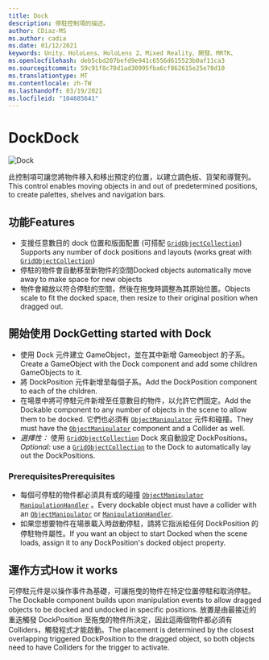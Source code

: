 ```yaml
---
title: Dock
description: 停駐控制項的描述。
author: CDiaz-MS
ms.author: cadia
ms.date: 01/12/2021
keywords: Unity、HoloLens、HoloLens 2、Mixed Reality、開發、MRTK、
ms.openlocfilehash: deb5cbd207befd9e941c6556d615523b0af11ca3
ms.sourcegitcommit: 59c91f8c70d1ad30995fba6cf862615e25e78d10
ms.translationtype: MT
ms.contentlocale: zh-TW
ms.lasthandoff: 03/19/2021
ms.locfileid: "104685641"
---
```

# <a name="dock"></a><span data-ttu-id="dde29-104">Dock</span><span class="sxs-lookup"><span data-stu-id="dde29-104">Dock</span></span>

![Dock](../images/dock/MRTK_UX_Dock_Main.png)

<span data-ttu-id="dde29-106">此控制項可讓您將物件移入和移出預定的位置，以建立調色板、貨架和導覽列。</span><span class="sxs-lookup"><span data-stu-id="dde29-106">This control enables moving objects in and out of predetermined positions, to create palettes, shelves and navigation bars.</span></span>

## <a name="features"></a><span data-ttu-id="dde29-107">功能</span><span class="sxs-lookup"><span data-stu-id="dde29-107">Features</span></span>

- <span data-ttu-id="dde29-108">支援任意數目的 dock 位置和版面配置 (可搭配 [`GridObjectCollection`](xref:Microsoft.MixedReality.Toolkit.Utilities.GridObjectCollection)) </span><span class="sxs-lookup"><span data-stu-id="dde29-108">Supports any number of dock positions and layouts (works great with [`GridObjectCollection`](xref:Microsoft.MixedReality.Toolkit.Utilities.GridObjectCollection))</span></span>
- <span data-ttu-id="dde29-109">停駐的物件會自動移至新物件的空間</span><span class="sxs-lookup"><span data-stu-id="dde29-109">Docked objects automatically move away to make space for new objects</span></span>
- <span data-ttu-id="dde29-110">物件會縮放以符合停駐的空間，然後在拖曳時調整為其原始位置。</span><span class="sxs-lookup"><span data-stu-id="dde29-110">Objects scale to fit the docked space, then resize to their original position when dragged out.</span></span>

## <a name="getting-started-with-dock"></a><span data-ttu-id="dde29-111">開始使用 Dock</span><span class="sxs-lookup"><span data-stu-id="dde29-111">Getting started with Dock</span></span>

- <span data-ttu-id="dde29-112">使用 Dock 元件建立 GameObject，並在其中新增 Gameobject 的子系。</span><span class="sxs-lookup"><span data-stu-id="dde29-112">Create a GameObject with the Dock component and add some children GameObjects to it.</span></span>
- <span data-ttu-id="dde29-113">將 DockPosition 元件新增至每個子系。</span><span class="sxs-lookup"><span data-stu-id="dde29-113">Add the DockPosition component to each of the children.</span></span>
- <span data-ttu-id="dde29-114">在場景中將可停駐元件新增至任意數目的物件，以允許它們固定。</span><span class="sxs-lookup"><span data-stu-id="dde29-114">Add the Dockable component to any number of objects in the scene to allow them to be docked.</span></span> <span data-ttu-id="dde29-115">它們也必須有 [`ObjectManipulator`](xref:Microsoft.MixedReality.Toolkit.UI.ObjectManipulator) 元件和碰撞。</span><span class="sxs-lookup"><span data-stu-id="dde29-115">They must have the [`ObjectManipulator`](xref:Microsoft.MixedReality.Toolkit.UI.ObjectManipulator) component and a Collider as well.</span></span>
- <span data-ttu-id="dde29-116">*選擇性：* 使用 [`GridObjectCollection`](xref:Microsoft.MixedReality.Toolkit.Utilities.GridObjectCollection) Dock 來自動設定 DockPositions。</span><span class="sxs-lookup"><span data-stu-id="dde29-116">*Optional:* use a [`GridObjectCollection`](xref:Microsoft.MixedReality.Toolkit.Utilities.GridObjectCollection) to the Dock to automatically lay out the DockPositions.</span></span>

### <a name="prerequisites"></a><span data-ttu-id="dde29-117">Prerequisites</span><span class="sxs-lookup"><span data-stu-id="dde29-117">Prerequisites</span></span>

- <span data-ttu-id="dde29-118">每個可停駐的物件都必須具有或的碰撞 [`ObjectManipulator`](xref:Microsoft.MixedReality.Toolkit.UI.ObjectManipulator) [`ManipulationHandler`](xref:Microsoft.MixedReality.Toolkit.UI.ManipulationHandler) 。</span><span class="sxs-lookup"><span data-stu-id="dde29-118">Every dockable object must have a collider with an [`ObjectManipulator`](xref:Microsoft.MixedReality.Toolkit.UI.ObjectManipulator) or [`ManipulationHandler`](xref:Microsoft.MixedReality.Toolkit.UI.ManipulationHandler).</span></span>
- <span data-ttu-id="dde29-119">如果您想要物件在場景載入時啟動停駐，請將它指派給任何 DockPosition 的停駐物件屬性。</span><span class="sxs-lookup"><span data-stu-id="dde29-119">If you want an object to start Docked when the scene loads, assign it to any DockPosition's docked object property.</span></span>

## <a name="how-it-works"></a><span data-ttu-id="dde29-120">運作方式</span><span class="sxs-lookup"><span data-stu-id="dde29-120">How it works</span></span>

<span data-ttu-id="dde29-121">可停駐元件是以操作事件為基礎，可讓拖曳的物件在特定位置停駐和取消停駐。</span><span class="sxs-lookup"><span data-stu-id="dde29-121">The Dockable component builds upon manipulation events to allow dragged objects to be docked and undocked in specific positions.</span></span> <span data-ttu-id="dde29-122">放置是由最接近的重迭觸發 DockPosition 至拖曳的物件所決定，因此這兩個物件都必須有 Colliders，觸發程式才能啟動。</span><span class="sxs-lookup"><span data-stu-id="dde29-122">The placement is determined by the closest overlapping triggered DockPosition to the dragged object, so both objects need to have Colliders for the trigger to activate.</span></span>

